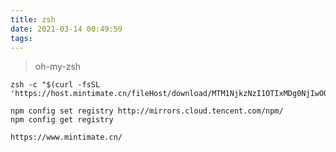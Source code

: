 ```yaml
---
title: zsh
date: 2021-03-14 00:49:59
tags:
---
```



> oh-my-zsh
```
zsh -c "$(curl -fsSL 'https://host.mintimate.cn/fileHost/download/MTM1NjkzNzI1OTIxMDg0NjIwOQ==')"
```

``` mirrors
npm config set registry http://mirrors.cloud.tencent.com/npm/
npm config get registry
```

`https://www.mintimate.cn/`
